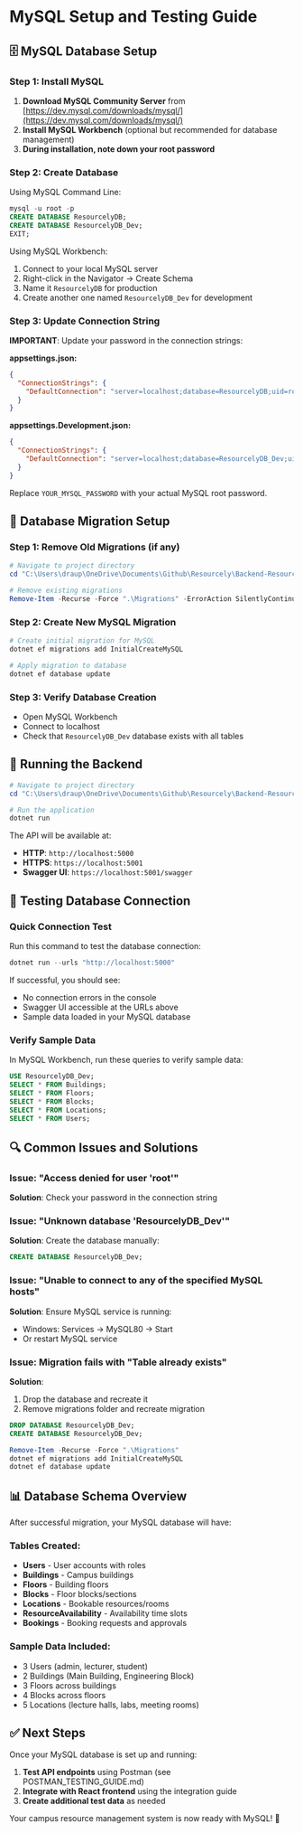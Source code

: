 # MySQL Setup and Testing Guide

## 🗄️ MySQL Database Setup

### Step 1: Install MySQL

1. **Download MySQL Community Server** from [https://dev.mysql.com/downloads/mysql/](https://dev.mysql.com/downloads/mysql/)
2. **Install MySQL Workbench** (optional but recommended for database management)
3. **During installation, note down your root password**

### Step 2: Create Database

Using MySQL Command Line:

```sql
mysql -u root -p
CREATE DATABASE ResourcelyDB;
CREATE DATABASE ResourcelyDB_Dev;
EXIT;
```

Using MySQL Workbench:

1. Connect to your local MySQL server
2. Right-click in the Navigator → Create Schema
3. Name it `ResourcelyDB` for production
4. Create another one named `ResourcelyDB_Dev` for development

### Step 3: Update Connection String

**IMPORTANT**: Update your password in the connection strings:

**appsettings.json:**

```json
{
  "ConnectionStrings": {
    "DefaultConnection": "server=localhost;database=ResourcelyDB;uid=root;pwd=YOUR_MYSQL_PASSWORD;"
  }
}
```

**appsettings.Development.json:**

```json
{
  "ConnectionStrings": {
    "DefaultConnection": "server=localhost;database=ResourcelyDB_Dev;uid=root;pwd=YOUR_MYSQL_PASSWORD;"
  }
}
```

Replace `YOUR_MYSQL_PASSWORD` with your actual MySQL root password.

## 🔧 Database Migration Setup

### Step 1: Remove Old Migrations (if any)

```powershell
# Navigate to project directory
cd "C:\Users\draup\OneDrive\Documents\Github\Resourcely\Backend-Resourcely\Backend-Resourcely"

# Remove existing migrations
Remove-Item -Recurse -Force ".\Migrations" -ErrorAction SilentlyContinue
```

### Step 2: Create New MySQL Migration

```powershell
# Create initial migration for MySQL
dotnet ef migrations add InitialCreateMySQL

# Apply migration to database
dotnet ef database update
```

### Step 3: Verify Database Creation

- Open MySQL Workbench
- Connect to localhost
- Check that `ResourcelyDB_Dev` database exists with all tables

## 🚀 Running the Backend

```powershell
# Navigate to project directory
cd "C:\Users\draup\OneDrive\Documents\Github\Resourcely\Backend-Resourcely\Backend-Resourcely"

# Run the application
dotnet run
```

The API will be available at:

- **HTTP**: `http://localhost:5000`
- **HTTPS**: `https://localhost:5001`
- **Swagger UI**: `https://localhost:5001/swagger`

## 🧪 Testing Database Connection

### Quick Connection Test

Run this command to test the database connection:

```powershell
dotnet run --urls "http://localhost:5000"
```

If successful, you should see:

- No connection errors in the console
- Swagger UI accessible at the URLs above
- Sample data loaded in your MySQL database

### Verify Sample Data

In MySQL Workbench, run these queries to verify sample data:

```sql
USE ResourcelyDB_Dev;
SELECT * FROM Buildings;
SELECT * FROM Floors;
SELECT * FROM Blocks;
SELECT * FROM Locations;
SELECT * FROM Users;
```

## 🔍 Common Issues and Solutions

### Issue: "Access denied for user 'root'"

**Solution**: Check your password in the connection string

### Issue: "Unknown database 'ResourcelyDB_Dev'"

**Solution**: Create the database manually:

```sql
CREATE DATABASE ResourcelyDB_Dev;
```

### Issue: "Unable to connect to any of the specified MySQL hosts"

**Solution**: Ensure MySQL service is running:

- Windows: Services → MySQL80 → Start
- Or restart MySQL service

### Issue: Migration fails with "Table already exists"

**Solution**:

1. Drop the database and recreate it
2. Remove migrations folder and recreate migration

```sql
DROP DATABASE ResourcelyDB_Dev;
CREATE DATABASE ResourcelyDB_Dev;
```

```powershell
Remove-Item -Recurse -Force ".\Migrations"
dotnet ef migrations add InitialCreateMySQL
dotnet ef database update
```

## 📊 Database Schema Overview

After successful migration, your MySQL database will have:

### Tables Created:

- **Users** - User accounts with roles
- **Buildings** - Campus buildings
- **Floors** - Building floors
- **Blocks** - Floor blocks/sections
- **Locations** - Bookable resources/rooms
- **ResourceAvailability** - Availability time slots
- **Bookings** - Booking requests and approvals

### Sample Data Included:

- 3 Users (admin, lecturer, student)
- 2 Buildings (Main Building, Engineering Block)
- 3 Floors across buildings
- 4 Blocks across floors
- 5 Locations (lecture halls, labs, meeting rooms)

## ✅ Next Steps

Once your MySQL database is set up and running:

1. **Test API endpoints** using Postman (see POSTMAN_TESTING_GUIDE.md)
2. **Integrate with React frontend** using the integration guide
3. **Create additional test data** as needed

Your campus resource management system is now ready with MySQL! 🎉
